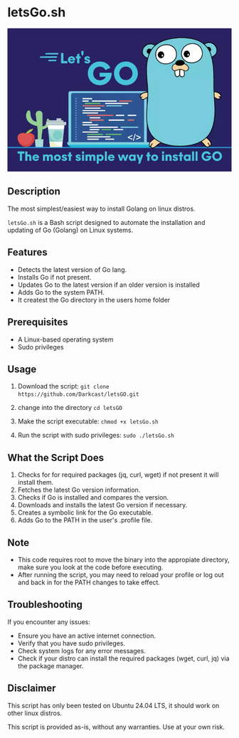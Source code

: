 # letsGo.sh

![Logo](img/logo.png)


## Description

The most simplest/easiest way to install Golang on linux distros.

`letsGo.sh` is a Bash script designed to automate the installation and updating of Go (Golang) on Linux systems.

## Features

- Detects the latest version of Go lang.
- Installs Go if not present.
- Updates Go to the latest version if an older version is installed
- Adds Go to the system PATH.
- It createst the Go directory in the users home folder

## Prerequisites

- A Linux-based operating system
- Sudo privileges

## Usage

1. Download the script:
```git clone https://github.com/Darkcast/letsGO.git```

2. change into the directory
```cd letsGO```

3. Make the script executable:
```chmod +x letsGo.sh```

4. Run the script with sudo privileges:
```sudo ./letsGo.sh```

## What the Script Does

1. Checks for for required packages (jq, curl, wget) if not present it will install them.
2. Fetches the latest Go version information.
3. Checks if Go is installed and compares the version.
4. Downloads and installs the latest Go version if necessary.
5. Creates a symbolic link for the Go executable.
6. Adds Go to the PATH in the user's .profile file.

## Note
- This code requires root to move the binary into the appropiate directory, make sure you look at the code before executing.
- After running the script, you may need to reload your profile or log out and back in for the PATH changes to take effect.

## Troubleshooting

If you encounter any issues:
- Ensure you have an active internet connection.
- Verify that you have sudo privileges.
- Check system logs for any error messages.
- Check if your distro can install the required packages (wget, curl, jq) via the package manager.

## Disclaimer
This script has only been tested on Ubuntu 24.04 LTS, it should work on other linux distros.

This script is provided as-is, without any warranties. Use at your own risk.
